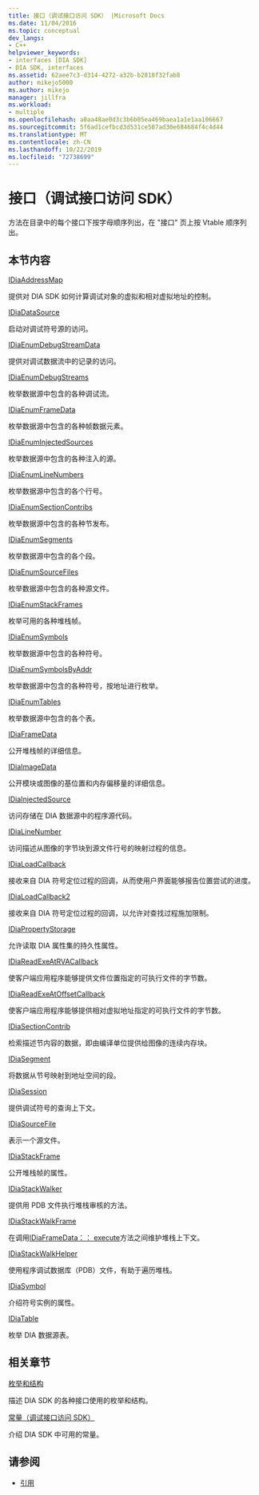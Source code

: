 ```yaml
---
title: 接口（调试接口访问 SDK） |Microsoft Docs
ms.date: 11/04/2016
ms.topic: conceptual
dev_langs:
- C++
helpviewer_keywords:
- interfaces [DIA SDK]
- DIA SDK, interfaces
ms.assetid: 62aee7c3-d314-4272-a32b-b2818f32fab8
author: mikejo5000
ms.author: mikejo
manager: jillfra
ms.workload:
- multiple
ms.openlocfilehash: a0aa48ae0d3c3b6b05ea469baea1a1e1aa106667
ms.sourcegitcommit: 5f6ad1cefbcd3d531ce587ad30e684684f4c4d44
ms.translationtype: MT
ms.contentlocale: zh-CN
ms.lasthandoff: 10/22/2019
ms.locfileid: "72738699"
---
```

# <a name="interfaces-debug-interface-access-sdk"></a>接口（调试接口访问 SDK）
方法在目录中的每个接口下按字母顺序列出，在 "接口" 页上按 Vtable 顺序列出。

## <a name="in-this-section"></a>本节内容

[IDiaAddressMap](../../debugger/debug-interface-access/idiaaddressmap.md)

提供对 DIA SDK 如何计算调试对象的虚拟和相对虚拟地址的控制。

[IDiaDataSource](../../debugger/debug-interface-access/idiadatasource.md)

启动对调试符号源的访问。

[IDiaEnumDebugStreamData](../../debugger/debug-interface-access/idiaenumdebugstreamdata.md)

提供对调试数据流中的记录的访问。

[IDiaEnumDebugStreams](../../debugger/debug-interface-access/idiaenumdebugstreams.md)

枚举数据源中包含的各种调试流。

[IDiaEnumFrameData](../../debugger/debug-interface-access/idiaenumframedata.md)

枚举数据源中包含的各种帧数据元素。

[IDiaEnumInjectedSources](../../debugger/debug-interface-access/idiaenuminjectedsources.md)

枚举数据源中包含的各种注入的源。

[IDiaEnumLineNumbers](../../debugger/debug-interface-access/idiaenumlinenumbers.md)

枚举数据源中包含的各个行号。

[IDiaEnumSectionContribs](../../debugger/debug-interface-access/idiaenumsectioncontribs.md)

枚举数据源中包含的各种节发布。

[IDiaEnumSegments](../../debugger/debug-interface-access/idiaenumsegments.md)

枚举数据源中包含的各个段。

[IDiaEnumSourceFiles](../../debugger/debug-interface-access/idiaenumsourcefiles.md)

枚举数据源中包含的各种源文件。

[IDiaEnumStackFrames](../../debugger/debug-interface-access/idiaenumstackframes.md)

枚举可用的各种堆栈帧。

[IDiaEnumSymbols](../../debugger/debug-interface-access/idiaenumsymbols.md)

枚举数据源中包含的各种符号。

[IDiaEnumSymbolsByAddr](../../debugger/debug-interface-access/idiaenumsymbolsbyaddr.md)

枚举数据源中包含的各种符号，按地址进行枚举。

[IDiaEnumTables](../../debugger/debug-interface-access/idiaenumtables.md)

枚举数据源中包含的各个表。

[IDiaFrameData](../../debugger/debug-interface-access/idiaframedata.md)

公开堆栈帧的详细信息。

[IDiaImageData](../../debugger/debug-interface-access/idiaimagedata.md)

公开模块或图像的基位置和内存偏移量的详细信息。

[IDiaInjectedSource](../../debugger/debug-interface-access/idiainjectedsource.md)

访问存储在 DIA 数据源中的程序源代码。

[IDiaLineNumber](../../debugger/debug-interface-access/idialinenumber.md)

访问描述从图像的字节块到源文件行号的映射过程的信息。

[IDiaLoadCallback](../../debugger/debug-interface-access/idialoadcallback.md)

接收来自 DIA 符号定位过程的回调，从而使用户界面能够报告位置尝试的进度。

[IDiaLoadCallback2](../../debugger/debug-interface-access/idialoadcallback2.md)

接收来自 DIA 符号定位过程的回调，以允许对查找过程施加限制。

[IDiaPropertyStorage](../../debugger/debug-interface-access/idiapropertystorage.md)

允许读取 DIA 属性集的持久性属性。

[IDiaReadExeAtRVACallback](../../debugger/debug-interface-access/idiareadexeatrvacallback.md)

使客户端应用程序能够提供文件位置指定的可执行文件的字节数。

[IDiaReadExeAtOffsetCallback](../../debugger/debug-interface-access/idiareadexeatoffsetcallback.md)

使客户端应用程序能够提供相对虚拟地址指定的可执行文件的字节数。

[IDiaSectionContrib](../../debugger/debug-interface-access/idiasectioncontrib.md)

检索描述节内容的数据，即由编译单位提供给图像的连续内存块。

[IDiaSegment](../../debugger/debug-interface-access/idiasegment.md)

将数据从节号映射到地址空间的段。

[IDiaSession](../../debugger/debug-interface-access/idiasession.md)

提供调试符号的查询上下文。

[IDiaSourceFile](../../debugger/debug-interface-access/idiasourcefile.md)

表示一个源文件。

[IDiaStackFrame](../../debugger/debug-interface-access/idiastackframe.md)

公开堆栈帧的属性。

[IDiaStackWalker](../../debugger/debug-interface-access/idiastackwalker.md)

提供用 PDB 文件执行堆栈审核的方法。

[IDiaStackWalkFrame](../../debugger/debug-interface-access/idiastackwalkframe.md)

在调用[IDiaFrameData：： execute](../../debugger/debug-interface-access/idiaframedata-execute.md)方法之间维护堆栈上下文。

[IDiaStackWalkHelper](../../debugger/debug-interface-access/idiastackwalkhelper.md)

使用程序调试数据库（PDB）文件，有助于遍历堆栈。

[IDiaSymbol](../../debugger/debug-interface-access/idiasymbol.md)

介绍符号实例的属性。

[IDiaTable](../../debugger/debug-interface-access/idiatable.md)

枚举 DIA 数据源表。

## <a name="related-sections"></a>相关章节
[枚举和结构](../../debugger/debug-interface-access/enumerations-and-structures.md)

描述 DIA SDK 的各种接口使用的枚举和结构。

[常量（调试接口访问 SDK）](../../debugger/debug-interface-access/constants-debug-interface-access-sdk.md)

介绍 DIA SDK 中可用的常量。

## <a name="see-also"></a>请参阅

- [引用](../../debugger/debug-interface-access/debug-interface-access-sdk-reference.md)